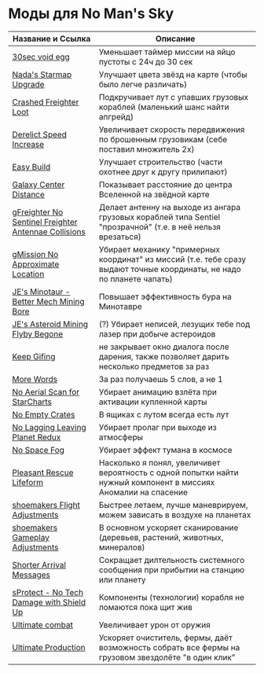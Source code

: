 # Моды для No Man's Sky

| Название и Ссылка | Описание |
| --- | --- |
| [30sec void egg](https://www.nexusmods.com/nomanssky/mods/2685?tab=files) | Уменьшает таймер миссии на яйцо пустоты с 24ч до 30 сек |
| [Nada's Starmap Upgrade](https://www.nexusmods.com/nomanssky/mods/1348) | Улучшает цвета звёзд на карте (чтобы было легче различать) |
| [Crashed Freighter Loot](https://www.nexusmods.com/nomanssky/mods/2546?tab=description) | Подкручивает лут с упавших грузовых кораблей (маленький шанс найти апгрейд) |
| [Derelict Speed Increase](https://www.nexusmods.com/nomanssky/mods/2623?tab=description) | Увеличивает скорость передвижения по брошенным грузовикам (себе поставил множитель 2x) |
| [Easy Build](https://www.nexusmods.com/nomanssky/mods/2318?tab=description) | Улучшает строительство (части охотнее друг к другу прилипают) |
| [Galaxy Center Distance](https://www.nexusmods.com/nomanssky/mods/2203) | Показывает расстояние до центра Вселенной на звёдной карте |
| [gFreighter No Sentinel Freighter Antennae Collisions](https://www.nexusmods.com/nomanssky/mods/2677?tab=description) | Делает антенну на выходе из ангара грузовых кораблей типа Sentiel "прозрачной" (т.е. в неё нельзя врезаться) |
| [gMission No Approximate Location](https://www.nexusmods.com/nomanssky/mods/2660) | Убирает механику "примерных координат" из миссий (т.е. тебе сразу выдают точные координаты, не надо по планете чапать) |
| [JE's Minotaur - Better Mech Mining Bore](https://www.nexusmods.com/nomanssky/mods/2634) | Повышает эффективность бура на Минотавре |
| [JE's Asteroid Mining Flyby Begone](https://www.nexusmods.com/nomanssky/mods/2633/?tab=description) | (?) Убирает неписей, лезущих тебе под лазер при добыче астероидов |
| [Keep Gifing](https://www.nexusmods.com/nomanssky/mods/2298) | не закрывает окно диалога после дарения, также позволяет дарить несколько предметов за раз |
| [More Words](https://www.nexusmods.com/nomanssky/mods/2333?tab=description) | За раз получаешь 5 слов, а не 1 |
| [No Aerial Scan for StarCharts](https://www.nexusmods.com/nomanssky/mods/2436) | Убирает анимацию взлёта при активации купленной карты |
| [No Empty Crates](https://www.nexusmods.com/nomanssky/mods/2595) | В ящиках с лутом всегда есть лут |
| [No Lagging Leaving Planet Redux](  https://www.nexusmods.com/nomanssky/mods/2672?tab=files) | Убирает пролаг при выходе из атмосферы |
| [No Space Fog](https://www.nexusmods.com/nomanssky/mods/2149) | Убирает эффект тумана в космосе |
| [Pleasant Rescue Lifeform](https://www.nexusmods.com/nomanssky/mods/2174?tab=files) | Насколько я понял, увеличивет вероятность с одной попытки найти нужный компонент в миссиях Аномалии на спасение |
| [shoemakers Flight Adjustments](https://www.nexusmods.com/nomanssky/mods/2344) | Быстрее летаем, лучше маневрируем, можем зависать в воздухе на планетах |
| [shoemakers Gameplay Adjustments](https://www.nexusmods.com/nomanssky/mods/2474?tab=description) | В основном ускоряет сканирование (деревьев, растений, животных, минералов) |
| [Shorter Arrival Messages](https://www.nexusmods.com/nomanssky/mods/1628) | Сокращает дилтельность системного сообщения при прибытии на станцию или планету |
| [sProtect - No Tech Damage with Shield Up](https://www.nexusmods.com/nomanssky/mods/2584) | Компоненты (технологии) корабля не ломаются пока щит жив |
| [Ultimate combat](https://www.nexusmods.com/nomanssky/mods/2539?tab=description) | Увеличивает урон от оружия |
| [Ultimate Production](https://www.nexusmods.com/nomanssky/mods/2465?tab=description) | Ускоряет очиститель, фермы, даёт возможность собрать все фермы на грузовом звездолёте "в один клик" |
